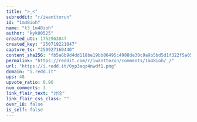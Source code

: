 ```yaml
---
title: ">_<"
subreddit: "r/iwanttorun"
id: "1m48ioh"
name: "t3_1m48ioh"
author: "kyk00525"
created_utc: 1752963047
created_key: "250719221047"
capture_ts: "250927160440"
content_sha256: "fb5a6b9d4dd118be19bb86495c4988de30c9a9b5bd5d1f322f5a05f974b8b08e"
permalink: "https://reddit.com/r/iwanttorun/comments/1m48ioh/_/"
url: "https://i.redd.it/0yp3aqz4nwdf1.png"
domain: "i.redd.it"
ups: 48
upvote_ratio: 0.96
num_comments: 3
link_flair_text: "讨论"
link_flair_css_class: ""
over_18: false
is_self: false
---
```


